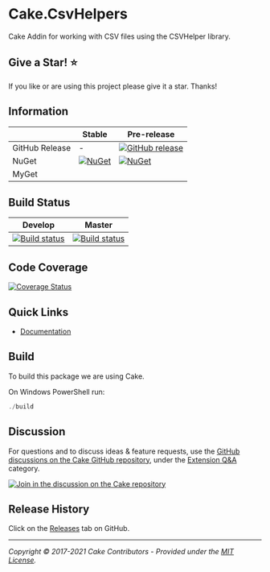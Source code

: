 # Cake.CsvHelpers

Cake Addin for working with CSV files using the CSVHelper library.

## Give a Star! :star:

If you like or are using this project please give it a star. Thanks!

## Information

| | Stable | Pre-release |
|---|---|---|
|GitHub Release|-|[![GitHub release](https://img.shields.io/github/release/Cake.CsvHelper/Cake.CsvHelper.svg)](https://github.com/RadioSystems/Cake.CsvHelper/releases/latest)|
|NuGet|[![NuGet](https://img.shields.io/nuget/v/Cake.CsvHelper.svg)](https://www.nuget.org/packages/Cake.CsvHelper)|[![NuGet](https://img.shields.io/nuget/vpre/Cake.CsvHelper.svg)](https://www.nuget.org/packages/Cake.CsvHelper)|
|MyGet|

## Build Status

|Develop|Master|
|:--:|:--:|
|[![Build status](https://ci.appveyor.com/api/projects/status/k68c22sa0um8an29?svg=true)](https://ci.appveyor.com/project/RadioSystems/cake-csvhelper/branch/develop)|[![Build status](https://ci.appveyor.com/api/projects/status/k68c22sa0um8an29/branch/develop?svg=true)](https://ci.appveyor.com/project/RadioSystems/cake-csvhelper/branch/master)|

## Code Coverage

[![Coverage Status](https://coveralls.io/repos/github/Cake.CsvHelper/Cake.CsvHelper/badge.svg?branch=develop)](https://coveralls.io/github/radiosystems/Cake.CsvHelper?branch=develop)

## Quick Links

- [Documentation](https://radiosystems.github.io/Cake.CsvHelper)

## Build

To build this package we are using Cake.

On Windows PowerShell run:

```powershell
./build
```

## Discussion

For questions and to discuss ideas & feature requests, use the [GitHub discussions on the Cake GitHub repository](https://github.com/cake-build/cake/discussions), under the [Extension Q&A](https://github.com/cake-build/cake/discussions/categories/extension-q-a) category.

[![Join in the discussion on the Cake repository](https://img.shields.io/badge/GitHub-Discussions-green?logo=github)](https://github.com/cake-build/cake/discussions)

## Release History

Click on the [Releases](https://github.com/cake-contrib/Cake.CsvHelper/releases) tab on GitHub.

---

_Copyright &copy; 2017-2021 Cake Contributors - Provided under the [MIT License](LICENSE)._

